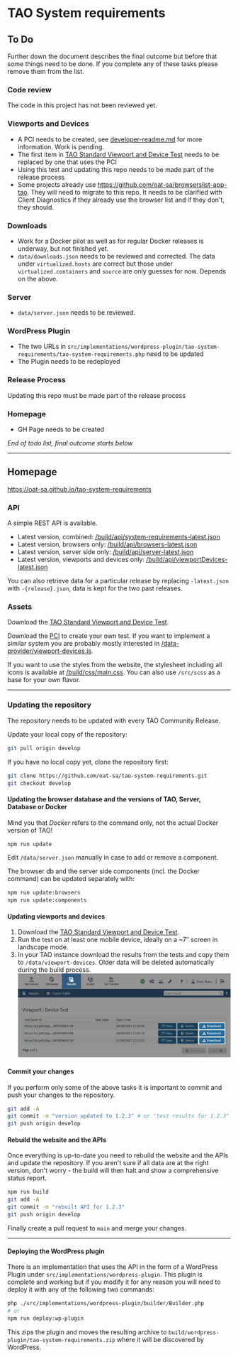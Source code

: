 # TAO System requirements


## To Do
Further down the document describes the final outcome but before that some things need to be done. If you complete any of these tasks please remove them from the list.

### Code review
The code in this project has not been reviewed yet.

### Viewports and Devices
- A PCI needs to be created, see [developer-readme.md](/src/pci/developer-readme.md) for more information. Work is pending.
- The first item in [TAO Standard Viewport and Device Test](assets/test/tao-vd-test.zip) needs to be replaced by one that uses the PCI
- Using this test and updating this repo needs to be made part of the release process
- Some projects already use https://github.com/oat-sa/browserslist-app-tao. They will need to migrate to this repo. It needs to be clarified with Client Diagnostics if they already use the browser list and if they don't, they should.

### Downloads
- Work for a Docker pilot as well as for regular Docker releases is underway, but not finished yet. 
- `data/downloads.json` needs to be reviewed and corrected. The data under `virtualized.hosts` are correct but those under `virtualized.containers` and `source` are only guesses for now. Depends on the above.

### Server 
- `data/server.json` needs to be reviewed.

### WordPress Plugin
- The two URLs in `src/implementations/wordpress-plugin/tao-system-requirements/tao-system-requirements.php` need to be updated
- The Plugin needs to be redeployed

### Release Process
Updating this repo must be made part of the release process

### Homepage
- GH Page needs to be created


_End of todo list, final outcome starts below_

---

## Homepage


https://oat-sa.github.io/tao-system-requirements

### API 
A simple REST API is available.

- Latest version, combined: [/build/api/system-requirements-latest.json](https://oat-sa.github.io/tao-system-requirements/build/api/system-requirements-latest.json)
- Latest version, browsers only: [/build/api/browsers-latest.json](https://oat-sa.github.io/tao-system-requirements/build/api/browsers-latest.json)  
- Latest version, server side only: [/build/api/server-latest.json](https://oat-sa.github.io/tao-system-requirements/build/api/server-latest.json)  
- Latest version, viewports and devices only: [/build/api/viewportDevices-latest.json](https://oat-sa.github.io/tao-system-requirements/build/api/viewportDevices-latest.json)

You can also retrieve data for a particular release by replacing `-latest.json` with `-{release}.json`, data is kept for the two past releases. 

### Assets 


Download the [TAO Standard Viewport and Device Test](assets/test/tao-vd-test.zip).

Download the [PCI](assets/pci/taoenvinfo.zip) to create your own test. If you want to implement a similar system you are probably mostly interested in [/data-provider/viewport-devices.js](data-provider/viewport-devices.js).

If you want to use the styles from the website, the stylesheet including all icons is available at [/build/css/main.css](build/css/main.css). You can also use `/src/scss` as a base for your own flavor.

---

### Updating the repository
The repository needs to be updated with every TAO Community Release.

Update your local copy of the repository:

```bash 
git pull origin develop
```

If you have no local copy yet, clone the repository first:

```bash
git clone https://github.com/oat-sa/tao-system-requirements.git
git checkout develop
```

#### Updating the browser database and the versions of TAO, Server, Database or Docker
Mind you that _Docker_ refers to the command only, not the actual Docker version of TAO!

```bash
npm run update
```
Edit `/data/server.json` manually in case to add or remove a component. 

The browser db and the server side components (incl. the Docker command) can be updated separately with:
```bash
npm run update:browsers
npm run update:components
```

#### Updating viewports and devices

1. Download the [TAO Standard Viewport and Device Test](assets/test/tao-vd-test.zip). 
2. Run the test on at least one mobile device, ideally on a ~7″ screen in landscape mode.
3. In your TAO instance download the results from the tests and copy them to `/data/viewport-devices`. Older data will be deleted automatically during the build process. ![Download](assets/media/download.png)

#### Commit your changes
If you perform only some of the above tasks it is important to commit and push your changes to the repository.
```bash
git add -A
git commit -m "version updated to 1.2.3" # or "test results for 1.2.3"
git push origin develop
``` 

#### Rebuild the website and the APIs
Once everything is up-to-date you need to rebuild the website and the APIs and update the repository. If you aren't sure if all data are at the right version, don't worry - the build will then halt and show a comprehensive status report.

```bash
npm run build
git add -A
git commit -m "rebuilt API for 1.2.3"
git push origin develop
```

Finally create a pull request to `main` and merge your changes.

---
#### Deploying the WordPress plugin
There is an implementation that uses the API in the form of a WordPress Plugin under `src/implementations/wordpress-plugin`. This plugin is complete and working but if you modify it for any reason you will need to deploy it with any of the following two commands:
```bash 
php ./src/implementations/wordpress-plugin/builder/Builder.php
# or
npm run deploy:wp-plugin
``` 
This zips the plugin and moves the resulting archive to `build/wordpress-plugin/tao-system-requirements.zip` where it will be discovered by WordPress.
